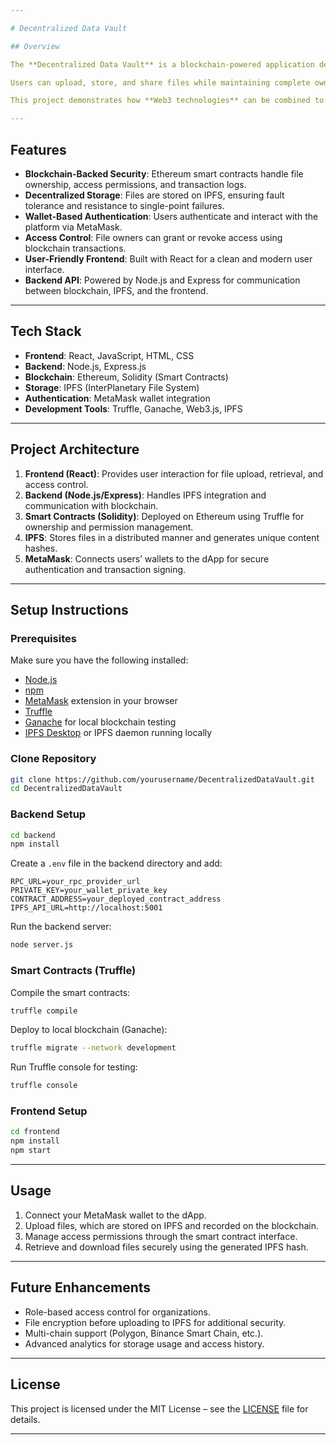 ```yaml
---

# Decentralized Data Vault

## Overview

The **Decentralized Data Vault** is a blockchain-powered application designed to provide secure, transparent, and user-controlled data storage. Unlike traditional cloud storage platforms that rely on centralized servers, this system uses **IPFS (InterPlanetary File System)** for distributed file storage and **Ethereum smart contracts** for access control and verification.

Users can upload, store, and share files while maintaining complete ownership and control over their data. Access permissions are enforced through blockchain transactions, ensuring immutability, privacy, and resistance to unauthorized access or tampering.

This project demonstrates how **Web3 technologies** can be combined to create a decentralized alternative to centralized cloud storage solutions.

---
```


## Features

* **Blockchain-Backed Security**: Ethereum smart contracts handle file ownership, access permissions, and transaction logs.
* **Decentralized Storage**: Files are stored on IPFS, ensuring fault tolerance and resistance to single-point failures.
* **Wallet-Based Authentication**: Users authenticate and interact with the platform via MetaMask.
* **Access Control**: File owners can grant or revoke access using blockchain transactions.
* **User-Friendly Frontend**: Built with React for a clean and modern user interface.
* **Backend API**: Powered by Node.js and Express for communication between blockchain, IPFS, and the frontend.

---

## Tech Stack

* **Frontend**: React, JavaScript, HTML, CSS
* **Backend**: Node.js, Express.js
* **Blockchain**: Ethereum, Solidity (Smart Contracts)
* **Storage**: IPFS (InterPlanetary File System)
* **Authentication**: MetaMask wallet integration
* **Development Tools**: Truffle, Ganache, Web3.js, IPFS

---

## Project Architecture

1. **Frontend (React)**: Provides user interaction for file upload, retrieval, and access control.
2. **Backend (Node.js/Express)**: Handles IPFS integration and communication with blockchain.
3. **Smart Contracts (Solidity)**: Deployed on Ethereum using Truffle for ownership and permission management.
4. **IPFS**: Stores files in a distributed manner and generates unique content hashes.
5. **MetaMask**: Connects users’ wallets to the dApp for secure authentication and transaction signing.

---

## Setup Instructions

### Prerequisites

Make sure you have the following installed:

* [Node.js](https://nodejs.org/)
* [npm](https://www.npmjs.com/)
* [MetaMask](https://metamask.io/) extension in your browser
* [Truffle](https://trufflesuite.com/)
* [Ganache](https://trufflesuite.com/ganache/) for local blockchain testing
* [IPFS Desktop](https://docs.ipfs.tech/install/ipfs-desktop/) or IPFS daemon running locally

### Clone Repository

```bash
git clone https://github.com/yourusername/DecentralizedDataVault.git
cd DecentralizedDataVault
```

### Backend Setup

```bash
cd backend
npm install
```

Create a `.env` file in the backend directory and add:

```env
RPC_URL=your_rpc_provider_url
PRIVATE_KEY=your_wallet_private_key
CONTRACT_ADDRESS=your_deployed_contract_address
IPFS_API_URL=http://localhost:5001
```

Run the backend server:

```bash
node server.js
```

### Smart Contracts (Truffle)

Compile the smart contracts:

```bash
truffle compile
```

Deploy to local blockchain (Ganache):

```bash
truffle migrate --network development
```

Run Truffle console for testing:

```bash
truffle console
```

### Frontend Setup

```bash
cd frontend
npm install
npm start
```

---

## Usage

1. Connect your MetaMask wallet to the dApp.
2. Upload files, which are stored on IPFS and recorded on the blockchain.
3. Manage access permissions through the smart contract interface.
4. Retrieve and download files securely using the generated IPFS hash.

---

## Future Enhancements

* Role-based access control for organizations.
* File encryption before uploading to IPFS for additional security.
* Multi-chain support (Polygon, Binance Smart Chain, etc.).
* Advanced analytics for storage usage and access history.

---

## License

This project is licensed under the MIT License – see the [LICENSE](LICENSE) file for details.

---

